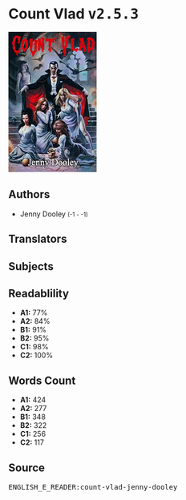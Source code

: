# Count Vlad <kbd>v2.5.3</kbd>

![](./cover.medium.jpg "")

## Authors


 - Jenny Dooley <small>(-1 - -1)</small>

## Translators



## Subjects



## Readablility


 - **A1:** 77%
 - **A2:** 84%
 - **B1:** 91%
 - **B2:** 95%
 - **C1:** 98%
 - **C2:** 100%

## Words Count


 - **A1:** 424
 - **A2:** 277
 - **B1:** 348
 - **B2:** 322
 - **C1:** 256
 - **C2:** 117

## Source


<kbd>ENGLISH_E_READER:count-vlad-jenny-dooley</kbd>
